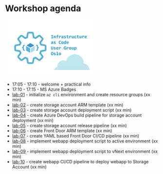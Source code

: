 # Workshop agenda

![logo](images/iac-user-group-logo.png)

* 17:05 - 17:10 - welcome + practical info
* 17:10 - 17:15 - MS Azure Badges
* [lab-01](labs/lab-01/readme.md) - initialize `az cli` environment and create resource groups (xx min)
* [lab-02](labs/lab-02/readme.md) - create storage account ARM template (xx min)
* [lab-03](labs/lab-03/readme.md) - create storage account deployment script (xx min)
* [lab-04](labs/lab-04/readme.md) - create Azure DevOps build pipeline for storage account deployment (xx min)
* [lab-05](labs/lab-05/readme.md) - create storage account release pipeline (xx min)
* [lab-06](labs/lab-06/readme.md) - create Front Door ARM template (xx min)
* [lab-07](labs/lab-07/readme.md) - create YAML based Front Door CI/CD pipeline (xx min)
* [lab-08](labs/lab-08/readme.md) - implement webapp deployment script to active environment (xx min)
* [lab-09](labs/lab-09/readme.md) - implement webapp deployment script to vNext environment (xx min)
* [lab-10](labs/lab-10/readme.md) - create webapp CI/CD pipeline to deploy webapp to Storage Account (xx min)
